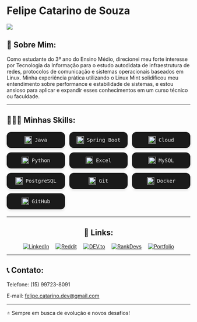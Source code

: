 <h1><span>Felipe Catarino de Souza</span></h1>
<img src="2022-Todays-Industries-using-Java-Application.png">

<h2>👋 Sobre Mim:</h2>
Como estudante do 3º ano do Ensino Médio, direcionei meu forte interesse por Tecnologia da Informação para o estudo autodidata de infraestrutura de redes, protocolos de comunicação e sistemas operacionais baseados em Linux. Minha experiência prática utilizando o Linux Mint solidificou meu entendimento sobre performance e estabilidade de sistemas, e estou ansioso para aplicar e expandir esses conhecimentos em um curso técnico ou faculdade.

-----

<h2>🧑🏻‍💻 Minhas Skills:</h2>
<div style="display: grid; grid-template-columns: repeat(auto-fit, minmax(150px, 1fr)); gap: 12px; margin: 20px 0;">
  <div style="background-color: #1a1a1a; color: #f0f0f0; padding: 12px; border-radius: 12px; font-family: monospace; box-shadow: 0 4px 6px rgba(0,0,0,0.1); text-align: center; display: flex; align-items: center; justify-content: center; gap: 8px;">
    <img src="java.png" width="20" height="20" alt="Java" />
    <span>Java</span>
  </div>
  <div style="background-color: #1a1a1a; color: #f0f0f0; padding: 12px; border-radius: 12px; font-family: monospace; box-shadow: 0 4px 6px rgba(0,0,0,0.1); text-align: center; display: flex; align-items: center; justify-content: center; gap: 8px;">
    <img src="spring.png" width="20" height="20" alt="Spring Boot" />
    <span>Spring Boot</span>
  </div>
    <div style="background-color: #1a1a1a; color: #f0f0f0; padding: 12px; border-radius: 12px; font-family: monospace; box-shadow: 0 4px 6px rgba(0,0,0,0.1); text-align: center; display: flex; align-items: center; justify-content: center; gap: 8px;">
    <img src="nuvem.png" width="20" height="20" alt="Cloud" />
    <span>Cloud</span>
  </div>
  <div style="background-color: #1a1a1a; color: #f0f0f0; padding: 12px; border-radius: 12px; font-family: monospace; box-shadow: 0 4px 6px rgba(0,0,0,0.1); text-align: center; display: flex; align-items: center; justify-content: center; gap: 8px;">
    <img src="python.png" width="20" height="20" alt="Python" />
    <span>Python</span>
  </div>
    <div style="background-color: #1a1a1a; color: #f0f0f0; padding: 12px; border-radius: 12px; font-family: monospace; box-shadow: 0 4px 6px rgba(0,0,0,0.1); text-align: center; display: flex; align-items: center; justify-content: center; gap: 8px;">
    <img src="excel.png" width="20" height="20" alt="Excel" />
    <span>Excel</span>
  </div>
  <div style="background-color: #1a1a1a; color: #f0f0f0; padding: 12px; border-radius: 12px; font-family: monospace; box-shadow: 0 4px 6px rgba(0,0,0,0.1); text-align: center; display: flex; align-items: center; justify-content: center; gap: 8px;">
    <img src="dados.png" width="20" height="20" alt="MySQL" />
    <span>MySQL</span>
  </div>
  <div style="background-color: #1a1a1a; color: #f0f0f0; padding: 12px; border-radius: 12px; font-family: monospace; box-shadow: 0 4px 6px rgba(0,0,0,0.1); text-align: center; display: flex; align-items: center; justify-content: center; gap: 8px;">
    <img src="dados.png" width="20" height="20" alt="PostgreSQL" />
    <span>PostgreSQL</span>
  </div>
  <div style="background-color: #1a1a1a; color: #f0f0f0; padding: 12px; border-radius: 12px; font-family: monospace; box-shadow: 0 4px 6px rgba(0,0,0,0.1); text-align: center; display: flex; align-items: center; justify-content: center; gap: 8px;">
    <img src="git.png" width="20" height="20" alt="Git" />
    <span>Git</span>
  </div>
    <div style="background-color: #1a1a1a; color: #f0f0f0; padding: 12px; border-radius: 12px; font-family: monospace; box-shadow: 0 4px 6px rgba(0,0,0,0.1); text-align: center; display: flex; align-items: center; justify-content: center; gap: 8px;">
    <img src="docker.png" width="20" height="20" alt="Docker" />
    <span>Docker</span>
  </div>
  <div style="background-color: #1a1a1a; color: #f0f0f0; padding: 12px; border-radius: 12px; font-family: monospace; box-shadow: 0 4px 6px rgba(0,0,0,0.1); text-align: center; display: flex; align-items: center; justify-content: center; gap: 8px;">
    <img src="github.png" width="20" height="20" alt="GitHub" />
    <span>GitHub</span>
  </div>
</div>

--------

<h2 align="center">🔗 Links:</h2>
<p align="center">
  <a href="https://www.linkedin.com/in/felipe-catarino-de-souza-8a0907373" target="_blank"><img src="https://img.shields.io/badge/LinkedIn-0077B5?style=for-the-badge&logo=linkedin&logoColor=white" alt="LinkedIn"></a> 
  <a href="https://www.reddit.com/user/Fellps017" target="_blank"><img src="https://img.shields.io/badge/Reddit-FF4500?style=for-the-badge&logo=reddit&logoColor=white" alt="Reddit"></a> 
  <a href="https://dev.to/fellps017" target="_blank"><img src="https://img.shields.io/badge/DEV.to-0A0A0A?style=for-the-badge&logo=dev.to&logoColor=white" alt="DEV.to"></a> 
  <a href="https://www.rankdevs.com/Fellps018" target="_blank"><img src="https://img.shields.io/badge/RankDevs-000000?style=for-the-badge&logo=about.me&logoColor=white" alt="RankDevs"></a> 
  <a href="https://fellps018.github.io/portifolio/" target="_blank"><img src="https://img.shields.io/badge/Portfolio-FF6B6B?style=for-the-badge&logo=circle&logoColor=white" alt="Portfolio"></a>
</p>


---------

<h2>📞 Contato:</h2>

Telefone: (15) 99723-8091

E-mail: felipe.catarino.dev@gmail.com

----
⭐️ Sempre em busca de evolução e novos desafios!

